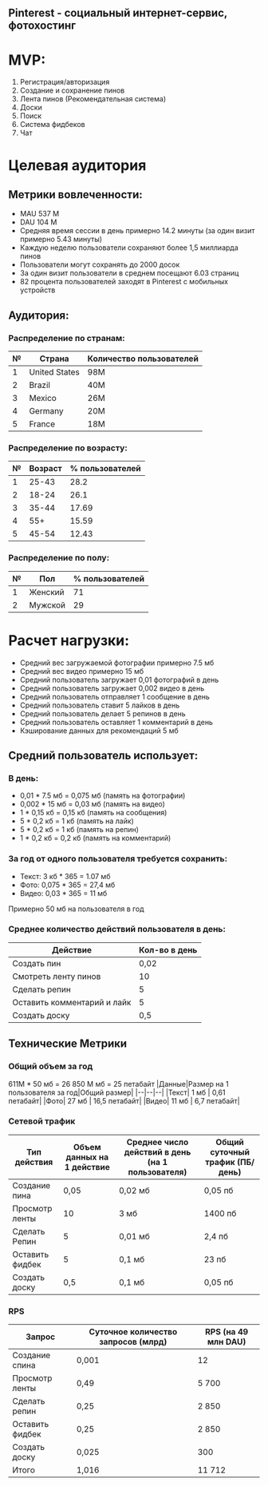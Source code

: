 ## Pinterest - социальный интернет-сервис, фотохостинг


# MVP:
1. Регистрация/авторизация
2. Создание и сохранение пинов
3. Лента пинов (Рекомендательная система)
4. Доски
5. Поиск
6. Система фидбеков
7. Чат


# Целевая аудитория

## Метрики вовлеченности:
* MAU  537 M
* DAU   104 M
* Средняя время сессии в день примерно 14.2 минуты (за один визит примерно 5.43 минуты) 
* Каждую неделю пользователи сохраняют более 1,5 миллиарда пинов
* Пользователи могут сохранять до 2000 досок 
* За один визит пользователи в среднем посещают 6.03 страниц
* 82 процента пользователей заходят в Pinterest с мобильных устройств

## Аудитория:
### Распределение по странам:

|№|Страна|Количество пользователей|
|--|-----|--|
|1|United States|98M|
|2|Brazil|40M|
|3|Mexico|26M|
|4|Germany|20M|
|5|France|18M|

### Распределение по возрасту:
|№|Возраст|% пользователей|
|--|-------|--|
|1|25-43|28.2|
|2|18-24|26.1|
|3|35-44|17.69|
|4|55+|15.59|
|5|45-54|12.43|

### Распределение по полу:
|№|Пол|% пользователей|
|--|-----|--|
|1|Женский|71|
|2|Мужской|29|



# Расчет нагрузки:

* Средний вес загружаемой фотографии примерно 7.5 мб
* Средний вес видео примерно 15 мб
* Средний пользователь загружает 0,01 фотографий в день
* Средний пользователь загружает 0,002 видео в день
* Средний пользователь отправляет 1 сообщение в день
* Средний пользователь ставит 5 лайков в день
* Средний пользователь делает 5 репинов в день
* Средний пользователь оставляет 1 комментарий в день
* Кэширование данных для рекомендаций 5 мб



## Средний пользователь использует:

### В день:

* 0,01 * 7.5 мб =   0,075 мб (память на фотографии)
* 0,002 * 15 мб  =  0,03 мб (память на видео)
* 1 * 0,15 кб =  0,15 кб   (память на сообщения)
* 5 * 0,2 кб =   1 кб    (память на лайк)
* 5 * 0,2 кб  =   1 кб    (память на репин)
* 1 * 0,2 кб =    0,2 кб   (память на комментарий)


### За год от одного пользователя требуется сохранить:

* Текст: 3 кб * 365 = 1.07 мб
* Фото: 0,075 * 365 = 27,4 мб
* Видео: 0,03 * 365 = 11 мб

Примерно 50 мб на пользователя в год


### Среднее количество действий пользователя в день:
|Действие|Кол-во в день|
|--|--|
|Создать пин|0,02|
|Смотреть ленту пинов|10|
|Сделать репин|5|
|Оставить комментарий и лайк|5|
|Создать доску|0,5|


## Технические Метрики

### Общий объем за год

611M * 50 мб = 26 850 M мб = 25 петабайт
|Данные|Размер на 1 пользователя за год|Общий размер|
|--|--|--|
|Текст| 1 мб | 0,61 петабайт|
|Фото| 27 мб | 16,5 петабайт|
|Видео| 11 мб | 6,7 петабайт|


### Сетевой трафик

|Тип действия|Объем данных на 1 действие|Среднее число действий в день (на 1 пользователя)|Общий суточный трафик (ПБ/день)|
|--|--|--|--|
|Создание пина | 0,05 | 0,02 мб | 0,05 пб|
|Просмотр ленты | 10 | 3 мб | 1400 пб|
|Сделать Репин | 5 | 0,01 мб | 2,4 пб|
|Оставить фидбек | 5 | 0,1 мб | 23 пб|
|Создать доску | 0,5 | 0,1 мб | 0,05 пб|


### RPS

|Запрос|Суточное количество запросов (млрд)|RPS (на 49 млн DAU)|
|----|----|------|
|Создание спина | 0,001 | 12 |
Просмотр ленты | 0,49 | 5 700 |
Сделать репин | 0,25 | 2 850 |
Оставить фидбек | 0,25 | 2 850 |
Создать доску | 0,025 | 300 |
Итого | 1,016 | 11 712 |


